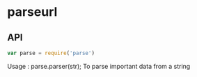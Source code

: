 # parseurl


## API

```js
var parse = require('parse')
```
Usage :
parse.parser(str);
To parse important data from a string